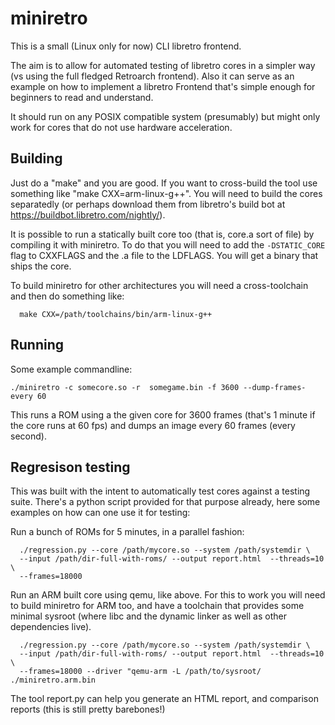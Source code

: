
miniretro
=========

This is a small (Linux only for now) CLI libretro frontend.

The aim is to allow for automated testing of libretro cores in a simpler way
(vs using the full fledged Retroarch frontend). Also it can serve as an example
on how to implement a libretro Frontend that's simple enough for beginners to
read and understand.

It should run on any POSIX compatible system (presumably) but might only
work for cores that do not use hardware acceleration.


Building
--------

Just do a "make" and you are good. If you want to cross-build the tool use
something like "make CXX=arm-linux-g++". You will need to build the cores
separatedly (or perhaps download them from libretro's build bot at
https://buildbot.libretro.com/nightly/).

It is possible to run a statically built core too (that is, core.a sort of
file) by compiling it with miniretro. To do that you will need to add the
`-DSTATIC_CORE` flag to CXXFLAGS and the .a file to the LDFLAGS. You will
get a binary that ships the core.

To build miniretro for other architectures you will need a cross-toolchain
and then do something like:

```shell
  make CXX=/path/toolchains/bin/arm-linux-g++
```

Running
-------

Some example commandline:

```shell
./miniretro -c somecore.so -r  somegame.bin -f 3600 --dump-frames-every 60
```

This runs a ROM using a the given core for 3600 frames (that's 1 minute if
the core runs at 60 fps) and dumps an image every 60 frames (every second).


Regresison testing
------------------

This was built with the intent to automatically test cores against a testing
suite. There's a python script provided for that purpose already, here some
examples on how can one use it for testing:

Run a bunch of ROMs for 5 minutes, in a parallel fashion:

```shell
  ./regression.py --core /path/mycore.so --system /path/systemdir \
  --input /path/dir-full-with-roms/ --output report.html  --threads=10 \
  --frames=18000
```

Run an ARM built core using qemu, like above. For this to work you will need
to build miniretro for ARM too, and have a toolchain that provides some
minimal sysroot (where libc and the dynamic linker as well as other
dependencies live).

```shell
  ./regression.py --core /path/mycore.so --system /path/systemdir \
  --input /path/dir-full-with-roms/ --output report.html  --threads=10 \
  --frames=18000 --driver "qemu-arm -L /path/to/sysroot/ ./miniretro.arm.bin
```

The tool report.py can help you generate an HTML report, and comparison reports
(this is still pretty barebones!)


